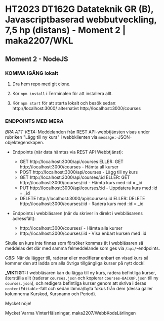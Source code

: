 # HT2023 DT162G Datateknik GR (B), Javascriptbaserad webbutveckling, 7,5 hp (distans) - Moment 2 | maka2207/WKL

## Moment 2 - NodeJS

### KOMMA IGÅNG lokalt

1. Dra hem repo med git clone.

2. Kör `npm install` i Terminalen för att installera allt.

3. Kör `npm start` för att starta lokalt och besök sedan: http://localhost:3000/ alternativt http://localhost:3000/courses

### ENDPOINTS MED MERA

_BRA ATT VETA:_ Meddelanden från REST API-webbtjänsten visas under rubriken "Lägg till ny kurs" i webbklienten via `message:`-JSON-objektegenskapen.

- Endpoints (när data hämtas via REST API Webbtjänst):

  - GET http://localhost:3000/api/courses ELLER: GET http://localhost:3000/courses - Hämta all kurser
  - POST http://localhost:3000/api/courses - Lägg till ny kurs
  - GET http://localhost:3000/api/courses/:id ELLER: GET http://localhost:3000/courses/:id - Hämta kurs med :id = \_id
  - PUT http://localhost:3000/api/courses/:id - Uppdatera kurs med :id = \_id
  - DELETE http://localhost:3000/api/courses/:id ELLER: DELETE http://localhost:3000/courses/:id - Radera kurs med :id = \_id

- Endpoints i webbläsaren (när du skriver in direkt i webbläsarens adressfält):
  - http://localhost:3000/courses/ - Hämta alla kurser
  - http://localhost:3000/courses/:id - Visa enbart kursen med :id

Skulle en kurs inte finnas som försöker kommas åt i webbläsaren så meddelas det där med samma felmeddelande som ges via `/api/`-endpoints.

_OBS:_ När du lägger till, raderar eller modifierar enbart en visad kurs så kommer den att ladda om alla övriga tillgängliga kurser på nytt dock!

**\_VIKTIGT:** I webbläsaren kan du lägga till ny kurs, radera befintliga kurser, återställa allt (raderar `courses.json` och kopierar `courses-BACKUP.json` till ny `courses.json`), och redigera befintliga kurser genom att skriva i deras `contentEditable`-fält och sedan lämna/byta fokus från dem (dessa gäller kolumnerna Kurskod, Kursnamn och Period).

Mycket nöje!

Mycket Varma VinterHälsningar,
maka2207/WebbKodsLärlingen
